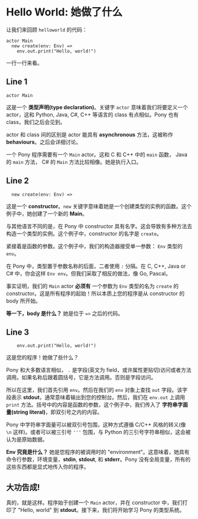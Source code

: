 # Hello World: 她做了什么

让我们来回顾 `helloworld` 的代码：

```pony
actor Main
  new create(env: Env) =>
    env.out.print("Hello, world!")
```

一行一行来看。

## Line 1

```pony
actor Main
```

这是一个 __类型声明(type declaration)__。关键字 `actor` 意味着我们将要定义一个 actor，这和 Python, Java, C#, C++ 等语言的 class 有点相似。Pony 也有 class，我们之后会见到。

actor 和 class 间的区别是 actor 能具有 __asynchronous__ 方法，这被称作 __behaviours__。之后会详细讨论。

一个 Pony 程序需要有一个 `Main` actor。这和 C 和 C++ 中的 `main` 函数， Java 的 `main` 方法， C# 的 `Main` 方法比较相像。她是执行入口。

## Line 2

```pony
  new create(env: Env) =>
```

这是一个 __constructor__。`new` 关键字意味着她是一个创建类型的实例的函数。这个例子中，她创建了一个新的 __Main__。

与其他语言不同的是，在 Pony 中 constructor 具有名字。这会导致有多种方法去构造一个类型的实例。这个例子中，constructor 的名字是 `create`。

紧接着是函数的参数。这个例子中，我们的构造器接受单一参数： `Env` 类型的 `env`。

在 Pony 中，类型置于参数名称的后面，二者使用 `:` 分隔。在 C, C++, Java or C# 中，你会这样 `Env env`。但我们采取了相反的做法，像 Go, Pascal。

事实证明，我们的 `Main` actor __必须有__ 一个参数为 `Env` 类型的名为 `create` 的 constructor。这是所有程序的起始！所以本质上您的程序是从 constructor 的 body 所开始。

__等一下，body 是什么？__ 她是位于 `=>` 之后的代码。

## Line 3

```pony
    env.out.print("Hello, world!")
```

这是您的程序！她做了些什么？

Pony 和大多数语言相似， `.` 是字段(英文为 field，或许属性更贴切)访问或者方法调用。如果名称后跟着圆括号，它是方法调用。否则是字段访问。

所以在这里，我们首先引用 `env`。然后在我们的 `env` 对象上查找 `out` 字段。该字段表示 __stdout__，通常意味着输出到您的控制台。然后，我们在 `env.out` 上调用 `print` 方法。括号中的内容是函数的参数，这个例子中，我们传入了 __字符串字面量(string literal)__，即双引号之内的内容。

Pony 中字符串字面量可以被双引号包围，这种方式遵循 C/C++ 风格的转义(像 `\n` 这样)。或者可以被三引号 `'''` 包围，与 Python 的三引号字符串相似，这会被认为是原始数据。

__Env 究竟是什么？__ 她是您程序的被调用时的 "environment"。这意味着，她具有命令行参数，环境变量，__stdin__, __stdout__, 和 __stderr__。Pony 没有全局变量，所有的这些东西都是显式地传入你的程序。

## 大功告成!

真的，就是这样。程序始于创建一个 `Main` actor，并在 constructor 中，我们打印了 "Hello, world" 到 __stdout__。接下来，我们将开始学习 Pony 的类型系统。
